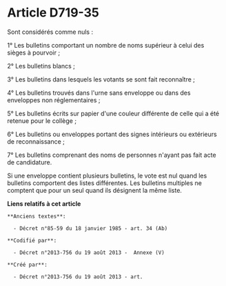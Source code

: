 # Article D719-35

Sont considérés comme nuls :

1° Les bulletins comportant un nombre de noms supérieur à celui des sièges à pourvoir ;

2° Les bulletins blancs ;

3° Les bulletins dans lesquels les votants se sont fait reconnaître ;

4° Les bulletins trouvés dans l'urne sans enveloppe ou dans des enveloppes non réglementaires ;

5° Les bulletins écrits sur papier d'une couleur différente de celle qui a été retenue pour le collège ;

6° Les bulletins ou enveloppes portant des signes intérieurs ou extérieurs de reconnaissance ;

7° Les bulletins comprenant des noms de personnes n'ayant pas fait acte de candidature.

Si une enveloppe contient plusieurs bulletins, le vote est nul quand les bulletins comportent des listes différentes. Les
bulletins multiples ne comptent que pour un seul quand ils désignent la même liste.

**Liens relatifs à cet article**

	**Anciens textes**:

	  - Décret n°85-59 du 18 janvier 1985 - art. 34 (Ab)

	**Codifié par**:

	  - Décret n°2013-756 du 19 août 2013 -  Annexe (V)

	**Créé par**:

	  - Décret n°2013-756 du 19 août 2013 - art.
